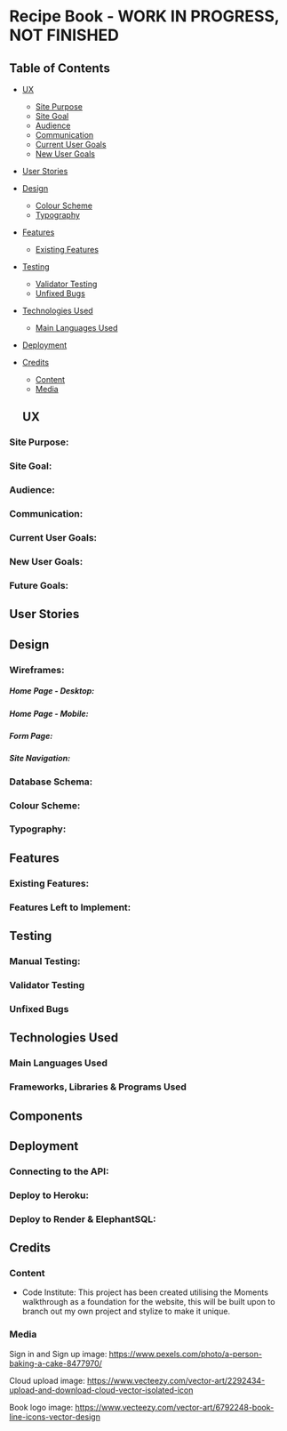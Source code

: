 # Recipe Book - WORK IN PROGRESS, NOT FINISHED

## Table of Contents
+ [UX](#ux "UX")
  + [Site Purpose](#site-purpose "Site Purpose")
  + [Site Goal](#site-goal "Site Goal")
  + [Audience](#audience "Audience")
  + [Communication](#communication "Communication")
  + [Current User Goals](#current-user-goals "Current User Goals")
  + [New User Goals](#new-user-goals "New User Goals")
+ [User Stories](#user-stories "User Stories")
+ [Design](#design "Design")
  + [Colour Scheme](#colour-scheme "Colour Scheme")
  + [Typography](#typography "Typography")
+ [Features](#features "Features")
  + [Existing Features](#existing-features "Existing Features")
+ [Testing](#testing "Testing")
  + [Validator Testing](#validator-testing "Validator Testing")
  + [Unfixed Bugs](#unfixed-bugs "Unfixed Bugs")
+ [Technologies Used](#technologies-used "Technologies Used")
  + [Main Languages Used](#main-languages-used "Main Languages Used")
+ [Deployment](#deployment "Deployment")
+ [Credits](#credits "Credits")
  + [Content](#content "Content")
  + [Media](#media "Media")
  
  ## UX

### Site Purpose:


### Site Goal:


### Audience:


### Communication:


### Current User Goals:


### New User Goals:


### Future Goals:


## User Stories


## Design

### Wireframes:

##### Home Page - Desktop: 


##### Home Page - Mobile: 


##### Form Page:


##### Site Navigation:


### Database Schema:


### Colour Scheme:



### Typography:


## Features

### Existing Features:


### Features Left to Implement:


## Testing

### Manual Testing:


### Validator Testing


### Unfixed Bugs


## Technologies Used
### Main Languages Used


### Frameworks, Libraries & Programs Used


## Components


## Deployment


### Connecting to the API:


### Deploy to Heroku:


### Deploy to Render & ElephantSQL:


## Credits

### Content
- Code Institute: This project has been created utilising the Moments walkthrough as a foundation for the website, this will be built upon to branch out my own project and stylize to make it unique.

### Media

Sign in and Sign up image: https://www.pexels.com/photo/a-person-baking-a-cake-8477970/

Cloud upload image: https://www.vecteezy.com/vector-art/2292434-upload-and-download-cloud-vector-isolated-icon

Book logo image: https://www.vecteezy.com/vector-art/6792248-book-line-icons-vector-design
